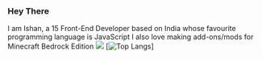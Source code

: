 ### Hey There
I am Ishan, a  15 Front-End Developer based on India whose favourite programming language is JavaScript
I also love making add-ons/mods for Minecraft Bedrock Edition
![](https://github-readme-stats.vercel.app/api?username=ishankbg&hide=contribs,prs)
[![Top Langs](https://github-readme-stats.vercel.app/api/top-langs/?username=ishankbg)]
